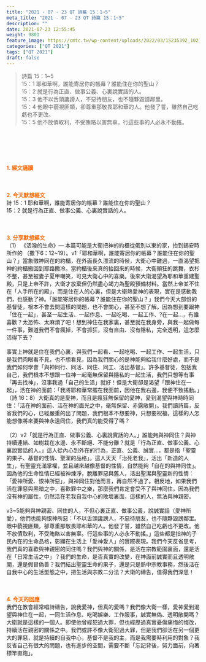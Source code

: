 ```yaml
---
title: "2021 - 07 - 23 QT 詩篇 15：1~5"
meta_title: "2021 - 07 - 23 QT 詩篇 15：1~5"
description: ""
date: 2021-07-23 12:55:45
weight: 9801
feature_image: https://cmtc.tw/wp-content/uploads/2022/03/15235392_10211799862337740_180693556567566654_o-1.webp
categories: ["QT 2021"]
tags: ["QT 2021"]
draft: false
---
```


<blockquote>詩篇 15：1~5<br />
15：1 耶和華啊，誰能寄居你的帳幕？誰能住在你的聖山？<br />
15：2 就是行為正直、做事公義、心裏說實話的人。<br />
15：3 他不以舌頭讒謗人，不惡待朋友，也不隨夥毀謗鄰里。<br />
15：4 他眼中藐視匪類，卻尊重那敬畏耶和華的人。他發了誓，雖然自己吃虧也不更改。<br />
15：5 他不放債取利，不受賄賂以害無辜。行這些事的人必永不動搖。</blockquote><br />
&nbsp;<br />
<br />
&nbsp;<br />
<br />
<span style="color: #ff6600;"><strong>1. </strong><strong>經文誦讀</strong></span><br />
<br />
<span style="color: #ff6600;"><strong> </strong></span><br />
<br />
<span style="color: #ff6600;"><strong>2. 今天默想</strong><strong>經文<br />
</strong></span>詩 15：1 耶和華啊，誰能寄居你的帳幕？誰能住在你的聖山？<br />
15：2 就是行為正直、做事公義、心裏說實話的人。<br />
<br />
&nbsp;<br />
<br />
<span style="color: #ff6600;"><strong>3. 分享默想經文<br />
</strong></span>（1） 《活潑的生命》— 本篇可能是大衛把神的約櫃從俄別以東的家，抬到錫安時所作的 （撒下6：12~19）。v1「耶和華啊，誰能寄居你的帳幕？誰能住在你的聖山？」當象徵神同在的約櫃，在外面長久漂流的時候，大衛心中難過，一直渴望把神的約櫃搬回到耶路撒冷。當約櫃後來真的抬回來的時候，大衛顛狂的跳舞，衣杉不整，甚至被妻子夏甲嘲笑，可見大衛心中的喜樂。後來大衛渴望為耶和華重建聖殿，只是上帝不許，大衛才放棄但仍然盡心竭力為聖殿預備材料。當然上帝並不住在「人手所在的殿」，而是住在人的心裏，但是大衛熱愛神的表現，實在是感動我們，也感動了神。「誰能寄居你的帳幕？誰能住在你的聖山？」我們今天大部份的基督徒，根本不會去問這樣的問題，也不會關心，甚至不想了解。因為想到要跟神「住在一起」，甚至一起生活、一起作息、一起吃喝、一起工作、?在一起…，有誰喜歡？太恐怖、太麻煩了吧！想到神住在我家裏，甚至就在我身旁，與我一起做每一件事，難道我們不會瘋掉，不會抓狂，沒有自由、沒有隱私，完全透明，這怎麼活得下去？<br />
<br />
事實上神就是住在我們心裏，與我們一起看、一起吃喝、一起工作、一起生活，只是我們肉眼看不見，也不想看見，因為我們關心的是神能夠給我什麼好處，而不是我們如何學會「與神同行、同活、同住、同工、活出基督」。許多基督徒，包括我自己，我們根本不想跟一位神一起毫無保留與隱私的一起生活，我們只想等有事「再去找神」，沒事我過「自己的生活」就好！但是大衛卻是渴望「跟神住在一起」，活在神的面前：「我將耶和華常擺在我面前，因他在我右邊，我便不致搖動。」（詩 16：8）大衛真的是愛神，而且是瘋狂無保留的愛神，愛到渴望與神時時同住：「活在神的面前、活在神的面光之中，毫無保留、赤露敞開」。我們讀詩篇，反省我們的心，已經嚴重的出了問題，我們根本不想要神，只想要祝福，這樣的人怎能想像將來要與神永遠同住，我們真的能受得了嗎？<br />
<br />
（2）v2「就是行為正直、做事公義、心裏說實話的人。」誰能夠與神同住？與神持續連結、如樹栽在水邊、永不斷絕、不能分離？就是「行為正直、做事公義、心裏說實話的人。」這人從內心到外在的行為，正直、公義、誠實…，都是指「聖靈的果子、基督的性情、聖潔的品格」。這人天天「治死老我」，活出「新造的人生」，有聖靈充滿掌權，並且越來越像基督的性情，自然能夠「自在的與神同住」。因為他的生命性情已經被神煉淨，脫離罪惡與舊人，活出聖潔與聖靈新的性情：「愛神所愛、恨神所惡」，與神同住對他而言，再自然不過了。相反地，如果我們活在罪惡與黑暗之中，喜歡罪中之樂，那麼我們肯定會受不了與神同住，因為我們沒有神的屬性，仍然活在老我自我中心的敗壞裏面，這樣的人，無法與神親密。<br />
<br />
v3~5能夠與神親密、同住的人，不但心裏正直、做事公義，說誠實話（愛神所愛），他們也能夠恨神所惡：「不以舌頭讒謗人，不惡待朋友，也不隨夥毀謗鄰里。眼中藐視匪類，卻尊重那敬畏耶和華的人。他發了誓，雖然自己吃虧也不更改。他不放債取利，不受賄賂以害無辜。行這些事的人必永不動搖。」這些都是指神的子民內在的生命品格，彰顯在生活上「愛神愛人」的實際表現。我們今天反省思考，我們真的喜歡與神親密的同住嗎？我們與神的關係，是活在宗教範圍裏面，還是活在「日常生活之中」？我們的生命，是否真實的改變，在神面前誠實而且透明敞開，還是假冒偽善？我們結出聖靈生命的果子，還是只是熱中宗教事務，然後活在自我中心的生活型態之中，把生活與宗教二分法？大衛的禱告，值得我們深思！<br />
<br />
&nbsp;<br />
<br />
<span style="color: #ff6600;"><strong>4. 今天的回應<br />
</strong></span>我們在教會經常唱詩禱告，說我愛神，但真的愛嗎？我們像大衛一樣，愛神愛到渴望與神住在一起，一同生活作息、吃喝娛樂、工作服事，誠實無偽、透明敞開嗎？大衛就是這樣的一個人。即使他曾經犯過大罪，但也經歷過真實憂傷痛悔的悔改，持續活在親密的關係之中。我們或許不像大衛犯過大罪，但是我們卻活在另一個更大的罪惡，就是持續的自我中心，基督不是我的主，而是我需要時利用的對象？我反省自己有很大的問題，也有進步的空間，需要不斷「忘記背後，努力面前，向著標竿直跑」。<br />
<br />
&nbsp;
        